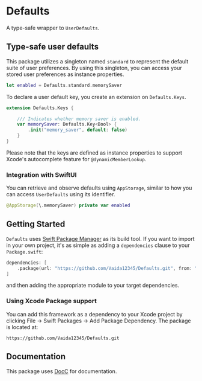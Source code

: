 # Defaults

A type-safe wrapper to `UserDefaults`.

## Type-safe user defaults

This package utilizes a singleton named `standard` to represent the default suite of user preferences. By using this singleton, you can access your stored user preferences as instance properties.

```swift
let enabled = Defaults.standard.memorySaver
```

To declare a user default key, you create an extension on `Defaults.Keys`.

```swift
extension Defaults.Keys {

    /// Indicates whether memory saver is enabled.
    var memorySaver: Defaults.Key<Bool> {
        .init("memory_saver", default: false)
    }
}
```

Please note that the keys are defined as instance properties to support Xcode's autocomplete feature for `@dynamicMemberLookup`.


### Integration with SwiftUI

You can retrieve and observe defaults using `AppStorage`, similar to how you can access `UserDefaults` using its identifier.

```swift
@AppStorage(\.memorySaver) private var enabled
```

## Getting Started

`Defaults` uses [Swift Package Manager](https://www.swift.org/documentation/package-manager/) as its build tool. If you want to import in your own project, it's as simple as adding a `dependencies` clause to your `Package.swift`:
```swift
dependencies: [
    .package(url: "https://github.com/Vaida12345/Defaults.git", from: "1.0.0")
]
```
and then adding the appropriate module to your target dependencies.

### Using Xcode Package support

You can add this framework as a dependency to your Xcode project by clicking File -> Swift Packages -> Add Package Dependency. The package is located at:
```
https://github.com/Vaida12345/Defaults.git
```

## Documentation

This package uses [DocC](https://www.swift.org/documentation/docc/) for documentation.
